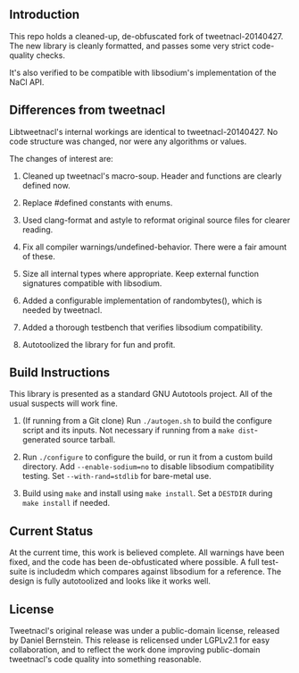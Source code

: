 ## Introduction ##

This repo holds a cleaned-up, de-obfuscated fork of tweetnacl-20140427. The
new library is cleanly formatted, and passes some very strict code-quality
checks.

It's also verified to be compatible with libsodium's implementation
of the NaCl API.

## Differences from tweetnacl ##

Libtweetnacl's internal workings are identical to tweetnacl-20140427.
No code structure was changed, nor were any algorithms or values.

The changes of interest are:

1. Cleaned up tweetnacl's macro-soup. Header and functions are clearly defined
   now.

2. Replace #defined constants with enums.

3. Used clang-format and astyle to reformat original source files
   for clearer reading.

4. Fix all compiler warnings/undefined-behavior. There were a fair amount
   of these.

5. Size all internal types where appropriate. Keep external function signatures
   compatible with libsodium.

6. Added a configurable implementation of randombytes(), which
   is needed by tweetnacl.

7. Added a thorough testbench that verifies libsodium compatibility.

8. Autotoolized the library for fun and profit.

## Build Instructions ##

This library is presented as a standard GNU Autotools project. All of the usual suspects will work fine.

1. (If running from a Git clone) Run `./autogen.sh` to build the configure script
   and its inputs. Not necessary if running from a `make dist`-generated source
   tarball.

2. Run `./configure` to configure the build, or run it from a custom build
   directory. Add `--enable-sodium=no` to disable libsodium compatibility
   testing. Set `--with-rand=stdlib` for bare-metal use.

3. Build using `make` and install using `make install`. Set a `DESTDIR` during `make install` if needed.

## Current Status ##

At the current time, this work is believed complete. All warnings have been
fixed, and the code has been de-obfusticated where possible. A full test-suite
is includedm which compares against libsodium for a reference. The design is
fully autotoolized and looks like it works well.

## License ##

Tweetnacl's original release was under a public-domain license, released by
Daniel Bernstein. This release is relicensed under LGPLv2.1 for easy collaboration, and to reflect the work done improving public-domain tweetnacl's
code quality into something reasonable.
